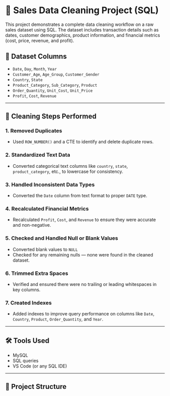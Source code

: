 # 🧹 Sales Data Cleaning Project (SQL)

This project demonstrates a complete data cleaning workflow on a raw sales dataset using SQL. The dataset includes transaction details such as dates, customer demographics, product information, and financial metrics (cost, price, revenue, and profit).

## 📄 Dataset Columns

- `Date`, `Day`, `Month`, `Year`
- `Customer_Age`, `Age_Group`, `Customer_Gender`
- `Country`, `State`
- `Product_Category`, `Sub_Category`, `Product`
- `Order_Quantity`, `Unit_Cost`, `Unit_Price`
- `Profit`, `Cost`, `Revenue`

---

## 🧽 Cleaning Steps Performed

### 1. **Removed Duplicates**
- Used `ROW_NUMBER()` and a CTE to identify and delete duplicate rows.

### 2. **Standardized Text Data**
- Converted categorical text columns like `country`, `state`, `product_category`, etc., to lowercase for consistency.

### 3. **Handled Inconsistent Data Types**
- Converted the `Date` column from text format to proper `DATE` type.

### 4. **Recalculated Financial Metrics**
- Recalculated `Profit`, `Cost`, and `Revenue` to ensure they were accurate and non-negative.

### 5. **Checked and Handled Null or Blank Values**
- Converted blank values to `NULL`
- Checked for any remaining nulls — none were found in the cleaned dataset.

### 6. **Trimmed Extra Spaces**
- Verified and ensured there were no trailing or leading whitespaces in key columns.

### 7. **Created Indexes**
- Added indexes to improve query performance on columns like `Date`, `Country`, `Product`, `Order_Quantity`, and `Year`.

---

## 🛠️ Tools Used

- MySQL
- SQL queries
- VS Code (or any SQL IDE)

---

## 📁 Project Structure

